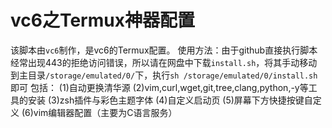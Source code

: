 # vc6之Termux神器配置
该脚本由`vc6`制作，是vc6的Termux配置。
使用方法：由于github直接执行脚本经常出现443的拒绝访问错误，所以请在网盘中下载`install.sh`，将其手动移动到主目录`/storage/emulated/0/`下，执行`sh /storage/emulated/0/install.sh`即可
包括：
(1)自动更换清华源
(2)vim,curl,wget,git,tree,clang,python,-y等工具的安装
(3)zsh插件与彩色主题字体
(4)自定义启动页
(5)屏幕下方快捷按键自定义
(6)vim编辑器配置（主要为C语言服务）
